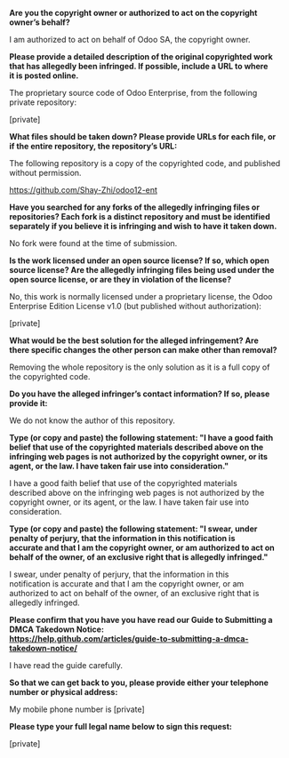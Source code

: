 **Are you the copyright owner or authorized to act on the copyright    
owner’s behalf?**    
    
I am authorized to act on behalf of Odoo SA, the copyright owner.    
    
**Please provide a detailed description of the original copyrighted work    
that has allegedly been infringed. If possible, include a URL to where    
it is posted online.**    
    
The proprietary source code of Odoo Enterprise, from the following    
private repository:    
    
[private]    
    
**What files should be taken down? Please provide URLs for each file, or    
if the entire repository, the repository’s URL:**    
    
The following repository is a copy of the copyrighted code, and published    
without permission.    
    
https://github.com/Shay-Zhi/odoo12-ent    
    
**Have you searched for any forks of the allegedly infringing files or    
repositories? Each fork is a distinct repository and must be identified    
separately if you believe it is infringing and wish to have it taken down.**    
    
No fork were found at the time of submission.    
    
**Is the work licensed under an open source license? If so, which open    
source license? Are the allegedly infringing files being used under the    
open source license, or are they in violation of the license?**    
    
No, this work is normally licensed under a proprietary license, the Odoo    
Enterprise Edition License v1.0 (but published without authorization):    
    
[private]  
    
**What would be the best solution for the alleged infringement? Are    
there specific changes the other person can make other than removal?**    
    
Removing the whole repository is the only solution as it is a full copy of    
the copyrighted code.    
    
**Do you have the alleged infringer’s contact information? If so, please    
provide it:**    
    
We do not know the author of this repository.    
    
**Type (or copy and paste) the following statement: "I have a good faith    
belief that use of the copyrighted materials described above on the    
infringing web pages is not authorized by the copyright owner, or its    
agent, or the law. I have taken fair use into consideration."**    
    
I have a good faith belief that use of the copyrighted materials    
described above on the infringing web pages is not authorized by the    
copyright owner, or its agent, or the law. I have taken fair use into    
consideration.    
    
**Type (or copy and paste) the following statement: "I swear, under    
penalty of perjury, that the information in this notification is    
accurate and that I am the copyright owner, or am authorized to act on    
behalf of the owner, of an exclusive right that is allegedly infringed."**    
    
I swear, under penalty of perjury, that the information in this    
notification is accurate and that I am the copyright owner, or am    
authorized to act on behalf of the owner, of an exclusive right that is    
allegedly infringed.    
    
**Please confirm that you have you have read our Guide to Submitting a    
DMCA Takedown Notice:    
https://help.github.com/articles/guide-to-submitting-a-dmca-takedown-notice/**    
    
I have read the guide carefully.    
    
**So that we can get back to you, please provide either your telephone    
number or physical address:**    
    
My mobile phone number is [private]  
    
**Please type your full legal name below to sign this request:**    
    
[private]  
